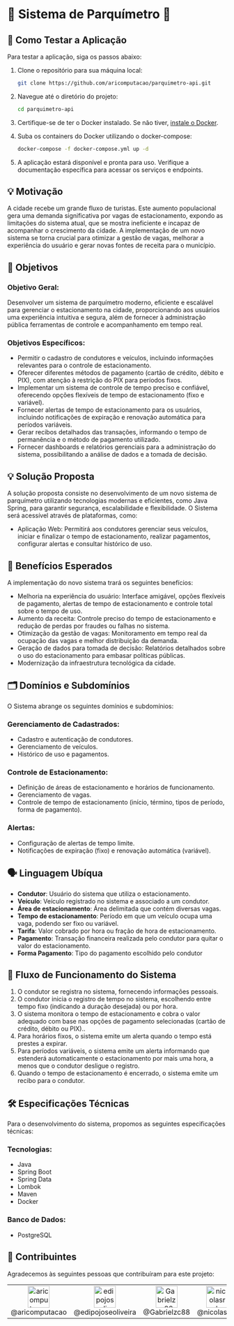 # 🚗 Sistema de Parquímetro 🚗

## 🧪 Como Testar a Aplicação

Para testar a aplicação, siga os passos abaixo:

1. Clone o repositório para sua máquina local:
    ```bash
    git clone https://github.com/aricomputacao/parquimetro-api.git
    ```

2. Navegue até o diretório do projeto:
    ```bash
    cd parquimetro-api
    ```

3. Certifique-se de ter o Docker instalado. Se não tiver, [instale o Docker](https://docs.docker.com/get-docker/).

4. Suba os containers do Docker utilizando o docker-compose:
    ```bash
    docker-compose -f docker-compose.yml up -d
    ```

5. A aplicação estará disponível e pronta para uso. Verifique a documentação específica para acessar os serviços e endpoints.

## 💡 Motivação
A cidade recebe um grande fluxo de turistas. Este aumento populacional gera uma demanda significativa por vagas de estacionamento, expondo as limitações do sistema atual, que se mostra ineficiente e incapaz de acompanhar o crescimento da cidade. A implementação de um novo sistema se torna crucial para otimizar a gestão de vagas, melhorar a experiência do usuário e gerar novas fontes de receita para o município.

## 🎯 Objetivos

### Objetivo Geral:
Desenvolver um sistema de parquímetro moderno, eficiente e escalável para gerenciar o estacionamento na cidade, proporcionando aos usuários uma experiência intuitiva e segura, além de fornecer à administração pública ferramentas de controle e acompanhamento em tempo real.

### Objetivos Específicos:
- Permitir o cadastro de condutores e veículos, incluindo informações relevantes para o controle de estacionamento.
- Oferecer diferentes métodos de pagamento (cartão de crédito, débito e PIX), com atenção à restrição do PIX para períodos fixos.
- Implementar um sistema de controle de tempo preciso e confiável, oferecendo opções flexíveis de tempo de estacionamento (fixo e variável).
- Fornecer alertas de tempo de estacionamento para os usuários, incluindo notificações de expiração e renovação automática para períodos variáveis.
- Gerar recibos detalhados das transações, informando o tempo de permanência e o método de pagamento utilizado.
- Fornecer dashboards e relatórios gerenciais para a administração do sistema, possibilitando a análise de dados e a tomada de decisão.

## 💡 Solução Proposta
A solução proposta consiste no desenvolvimento de um novo sistema de parquímetro utilizando tecnologias modernas e eficientes, como Java Spring, para garantir segurança, escalabilidade e flexibilidade. O Sistema será acessível através de plataformas, como:
- Aplicação Web: Permitirá aos condutores gerenciar seus veículos, iniciar e finalizar o tempo de estacionamento, realizar pagamentos, configurar alertas e consultar histórico de uso.


## 🌟 Benefícios Esperados
A implementação do novo sistema trará os seguintes benefícios:
- Melhoria na experiência do usuário: Interface amigável, opções flexíveis de pagamento, alertas de tempo de estacionamento e controle total sobre o tempo de uso.
- Aumento da receita: Controle preciso do tempo de estacionamento e redução de perdas por fraudes ou falhas no sistema.
- Otimização da gestão de vagas: Monitoramento em tempo real da ocupação das vagas e melhor distribuição da demanda.
- Geração de dados para tomada de decisão: Relatórios detalhados sobre o uso do estacionamento para embasar políticas públicas.
- Modernização da infraestrutura tecnológica da cidade.

## 🗂 Domínios e Subdomínios
O Sistema abrange os seguintes domínios e subdomínios:
### Gerenciamento de Cadastrados:
- Cadastro e autenticação de condutores.
- Gerenciamento de veículos.
- Histórico de uso e pagamentos.
### Controle de Estacionamento:
- Definição de áreas de estacionamento e horários de funcionamento.
- Gerenciamento de vagas.
- Controle de tempo de estacionamento (início, término, tipos de período, forma de pagamento).
### Alertas:
- Configuração de alertas de tempo limite.
- Notificações de expiração (fixo) e renovação automática (variável).

## 🗣 Linguagem Ubíqua
- **Condutor**: Usuário do sistema que utiliza o estacionamento.
- **Veículo**: Veículo registrado no sistema e associado a um condutor.
- **Área de estacionamento**: Área delimitada que contém diversas vagas.
- **Tempo de estacionamento**: Período em que um veículo ocupa uma vaga, podendo ser fixo ou variável.
- **Tarifa**: Valor cobrado por hora ou fração de hora de estacionamento.
- **Pagamento**: Transação financeira realizada pelo condutor para quitar o valor do estacionamento.
- **Forma Pagamento**: Tipo do pagamento escolhido pelo condutor

## 🔄 Fluxo de Funcionamento do Sistema
1. O condutor se registra no sistema, fornecendo informações pessoais.
2. O condutor inicia o registro de tempo no sistema, escolhendo entre tempo fixo (indicando a duração desejada) ou por hora.
3. O sistema monitora o tempo de estacionamento e cobra o valor adequado com base nas opções de pagamento selecionadas (cartão de crédito, débito ou PIX)..
4. Para horários fixos, o sistema emite um alerta quando o tempo está prestes a expirar.
5. Para períodos variáveis, o sistema emite um alerta informando que estenderá automaticamente o estacionamento por mais uma hora, a menos que o condutor desligue o registro.
6. Quando o tempo de estacionamento é encerrado, o sistema emite um recibo para o condutor.

## 🛠 Especificações Técnicas
Para o desenvolvimento do sistema, propomos as seguintes especificações técnicas:

### Tecnologias:
- Java
- Spring Boot
- Spring Data
- Lombok
- Maven
- Docker

### Banco de Dados:
- PostgreSQL

## 👥 Contribuintes

Agradecemos às seguintes pessoas que contribuíram para este projeto:

<table>
  <tr>
   <td align="center"><a href="https://github.com/aricomputacao" target="blank"><img src="https://avatars.githubusercontent.com/aricomputacao" alt="aricomputacao" width="50" /></a><br>@aricomputacao</td>
   <td align="center"<a href="https://github.com/edipojoseoliveira" target="blank"><img src="https://avatars.githubusercontent.com/edipojoseoliveira" alt="edipojoseoliveira" width="50" /></a><br>@edipojoseoliveira</td>
   <td align="center"><a href="https://github.com/Gabrielzc88" target="blank"><img src="https://avatars.githubusercontent.com/Gabrielzc88" alt="Gabrielzc88" width="50" /></a><br>@Gabrielzc88</td>
   <td align="center"><a href="https://github.com/nicolasrds" target="blank"><img src="https://avatars.githubusercontent.com/nicolasrds" alt="nicolasrds" width="50" /></a><br>@nicolasrds</td>
   <td align="center"><a href="https://github.com/yurialves23" target="blank"><img src="https://avatars.githubusercontent.com/yurialves23" alt="yurialves23" width="50" /></a><br>@yurialves23</td>
  </tr>
</table>
